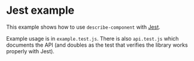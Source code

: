 # Jest example

This example shows how to use `describe-component` with
[Jest](https://facebook.github.io/jest/).

Example usage is in `example.test.js`. There is also `api.test.js` which
documents the API (and doubles as the test that verifies the library works
properly with Jest).
